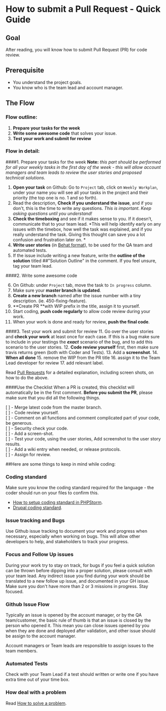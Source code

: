 # How to submit a Pull Request - Quick Guide


## Goal

After reading, you will know how to submit Pull Request (PR) for code review.

## Prerequisite

* You understand the project goals.
* You know who is the team lead and account manager.

## The Flow 

### Flow outline:

1. **Prepare your tasks for the week**
2. **Write some awesome code** that solves your issue.
1. **Test your work and submit for review**

### Flow in detail:

####1. Prepare your tasks for the week
**Note:** *this part should be performed for all your weekly tasks in the first day of the week - this will allow account managers and team leads to review the user stories and proposed technical solutions.*


1. **Open your task** on Github: Go to `Project` tab, click on `Weekly Workplan`, under your name you will see all your tasks in the project and their priority (the top one is no. 1 and so forth).
2. Read the description, **Check if you understand the issue**, and if you don't, this is the time to  write any questions. *This is important. Keep asking questions until you understand!*
3. **Check the timeboxing** and see if it makes sense to you. If it doesn’t, communicate that to your team lead. *This will help identify early on any issues with the timebox, how well the task was explained, and if you really understand the task. Giving this thought can save you a lot confusion and frustration later on.  *
4. **Write user stories** (in [Behat format](http://docs.behat.org/en/v2.5/guides/1.gherkin.html)), to be used for the QA team and automated tests.
5. If the issue include writing a new feature, write the **outline of the solution** titled ##"Solution Outline" in the comment. If you feel unsure, tag your team lead.

####2. Write some awesome code

6. On Github: under `Project` tab, move the task to `In progress` column.
7. Make sure your **master branch is updated**.
7. **Create a new branch** named after the issue number with a tiny description. (ie. 450-fixing-feature).
8. **Create PR **with WIP prefix in the title, assign it to yourself.
9. Start coding, **push code regularly** to allow code review during your work.
10. When your work is done and ready for review, **push the final code**.

####3. Test your work and submit for review
11. Go over the user stories and **check your work** at least once for each case. If this is a bug make sure to include in your testings the ***exact*** scenario of the bug, and to add this scenario to the user stories.
12. **Code review yourself** first, then make sure travis returns green (both with Coder and Tests).
13. Add a **screenshot**.
14. **When all done** 
  15. remove the WIP from the PR title 
  16. assign it to the Team Lead developer for review
  17. add relevant label.

Read [Pull Requests](https://www.thegizraway.com/pull_requests.html) for a detailed explanation, including screen shots, on how to do the above.

####Use the Checklist
When a PR is created, this checklist will automatically be in the first comment. **Before you submit the PR**, please make sure that you did all the following things.

[ ] - Merge latest code from the master branch.    
[ ] - Code review yourself.  
[ ] - Comment on all functions and comment complicated part of your code, be generous.  
[ ] - Security check your code.  
[ ] - Add a screen-shot.  
[ ] - Test your code, using the user stories, Add screenshot to the user story results.   
[ ] - Add a wiki entry when needed, or release protocols.  
[ ] - Assign for review.


##Here are some things to keep in mind while coding:

### Coding standard 
 
Make sure you know the coding standard required for the language - the coder should run on your files to confirm this.

* [How to setup coding standard in PHPStorm](https://www.jetbrains.com/help/phpstorm/2016.2/configuring-code-style.html#d1056806e40).
* [Drupal coding standard](https://www.drupal.org/docs/develop/standards).

### Issue tracking and Bugs

Use Github issue tracking to document your work and progress when necessary, especially when working on bugs. This will allow other developers to help, and stakeholders to track your progress.

### Focus and Follow Up issues

During your work try to stay on track, for bugs if you feel a quick solution can be thrown before dipping into a proper solution, please consult with your team lead.
Any indirect issue you find during your work should be translated to a new follow up issue, and documented in your GH issue. Make sure you don't have more than 2 or 3 missions in progress. Stay focused.

### Github Issue Flow


Typically an issue is opened by the account manager, or by the QA team/customer, the basic rule of thumb is that an issue is closed by the person who opened it. 
This mean you can close issues opened by you when they are done and deployed after validation, and other issue should be assign to the account manager.

Account managers or Team leads are responsible to assign issues to the team members.

### Automated Tests

Check with your Team Lead if a test should written or write one if you have extra time out of your time box.

### How deal with a problem
Read [How to solve a problem](https://www.thegizraway.com/how_to_solve_a_problem.html).
